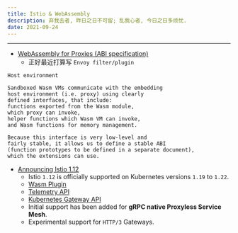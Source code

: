 ```yaml
---
title: Istio & WebAssembly
description: 弃我去者, 昨日之日不可留; 乱我心者, 今日之日多烦忧.
date: 2021-09-24
---
```


------------------

* [WebAssembly for Proxies (ABI specification)](https://github.com/proxy-wasm/spec)
  - 正好最近打算写 `Envoy filter/plugin`

```
Host environment

Sandboxed Wasm VMs communicate with the embedding
host environment (i.e. proxy) using clearly
defined interfaces, that include:
functions exported from the Wasm module,
which proxy can invoke,
helper functions which Wasm VM can invoke,
and Wasm functions for memory management.

Because this interface is very low-level and
fairly stable, it allows us to define a stable ABI
(function prototypes to be defined in a separate document),
which the extensions can use.
```

* [Announcing Istio 1.12](https://istio.io/latest/news/releases/1.12.x/announcing-1.12/)
  - Istio `1.12` is officially supported on
    Kubernetes versions `1.19` to `1.22`.
  - [Wasm Plugin](https://istio.io/latest/docs/reference/config/proxy_extensions/wasm-plugin/)
  - [Telemetry API](https://istio.io/latest/docs/reference/config/telemetry/)
  - [Kubernetes Gateway API](https://gateway-api.sigs.k8s.io)
  - Initial support has been added for
    **gRPC native Proxyless Service Mesh**.
  - Experimental support for `HTTP/3` Gateways.
